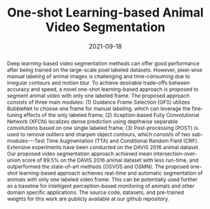 ---
title: "One-shot Learning-based Animal Video Segmentation"
date: 2021-09-18
publishDate: 2021-09-18T12:15:49.436331Z
authors: ["Tengfei Xue", "Yongliang Qiao", "He Kong", "Daobilige Su", "Shirui Pan", "Khalid Rafique", "Salah Sukkarieh"]
publication_types: ["2"]
abstract: "Deep learning-based video segmentation methods can offer good performance after being trained on the large-scale pixel labeled datasets. However, pixel-wise manual labeling of animal images is challenging and time-consuming due to irregular contours and motion blur. To achieve desirable trade-offs between accuracy and speed, a novel one-shot learning-based approach is proposed to segment animal video with only one labeled frame. The proposed approach consists of three main modules: (1) Guidance Frame Selection (GFS) utilizes BubbleNet to choose one frame for manual labeling, which can leverage the fine-tuning effects of the only labeled frame; (2) Xception-based Fully Convolutional Network (XFCN) localizes dense prediction using depthwise separable convolutions based on one single labeled frame; (3) Post-processing (POST) is used to remove outliers and sharpen object contours, which consists of two sub-modules---Test Time Augmentation (TTA) and Conditional Random Field (CRF). Extensive experiments have been conducted on the DAVIS 2016 animal dataset. Our proposed video segmentation approach achieved mean intersection-over-union score of 89.5% on the DAVIS 2016 animal dataset with less run-time, and outperformed the state-of-art methods (OSVOS and OSMN). The proposed one-shot learning-based approach achieves real-time and automatic segmentation of animals with only one labeled video frame. This can be potentially used further as a baseline for intelligent perception-based monitoring of animals and other domain specific applications. The source code, datasets, and pre-trained weights for this work are publicly available at our github repository."
featured: false
publication: "*IEEE Transactions on Industrial Informatics (TII)*"
tags: [ "One-shot learning"]
---